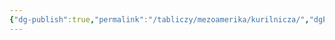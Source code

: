 ```yaml
---
{"dg-publish":true,"permalink":"/tabliczy/mezoamerika/kurilnicza/","dgPassFrontmatter":true}
---
```



